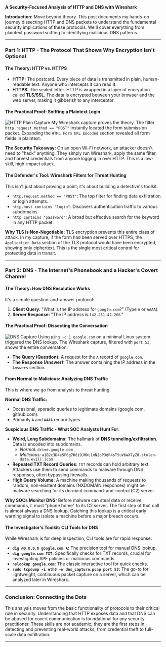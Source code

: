 **A Security-Focused Analysis of HTTP and DNS with Wireshark**

**Introduction:** Move beyond theory. This post documents my hands-on journey dissecting HTTP and DNS packets to understand the fundamental security implications of these protocols. We'll cover everything from plaintext password sniffing to identifying malicious DNS patterns.

---

### **Part 1: HTTP - The Protocol That Shows Why Encryption Isn't Optional**

#### **The Theory: HTTP vs. HTTPS**
*   **HTTP:** The postcard. Every piece of data is transmitted in plain, human-readable text. Anyone who intercepts it can read it.
*   **HTTPS:** The sealed letter. HTTP is wrapped in a layer of encryption called **TLS/SSL**. The data is encrypted between your browser and the web server, making it gibberish to any interceptor.

#### **The Practical Proof: Sniffing a Plaintext Login**
![HTTP Plain Capture](https://github.com/Major241/cyber-portfolio/blob/main/images/wireshark_http.png.png?raw=true)
My Wireshark capture proves the theory. The filter `http.request.method == "POST"` instantly located the form submission packet. Expanding the `HTML Form URL Encoded` section revealed all form fields in plaintext.

**The Security Takeaway:** On an open Wi-Fi network, an attacker doesn't need to "hack" anything. They simply run Wireshark, apply the same filter, and harvest credentials from anyone logging in over HTTP. This is a low-skill, high-impact attack.

#### **The Defender's Tool: Wireshark Filters for Threat Hunting**
This isn't just about proving a point; it's about building a detective's toolkit.
*   `http.request.method == "POST"`: The top filter for finding data exfiltration or login attempts.
*   `http.host contains "login"`: Discovers authentication traffic to various subdomains.
*   `http contains "password"`: A broad but effective search for the keyword in any HTTP packet.

**Why TLS is Non-Negotiable:** TLS encryption prevents this entire class of attack. In my capture, if the form had been served over HTTPS, the `Application Data` section of the TLS protocol would have been encrypted, showing only ciphertext. This is the single most critical control for protecting data in transit.

---

### **Part 2: DNS - The Internet's Phonebook and a Hacker's Covert Channel**

#### **The Theory: How DNS Resolution Works**
It's a simple question-and-answer protocol:
1.  **Client Query:** "What is the IP address for `google.com`?" (Type `A` or `AAAA`).
2.  **Server Response:** "The IP address is `142.251.42.206`."

#### **The Practical Proof: Dissecting the Conversation**
![DNS Capture](https://github.com/Major241/cyber-portfolio/blob/main/images/wireshark_dns.png.jpeg?raw=true)
Using `ping -c 1 google.com` on a minimal Linux system triggered the DNS lookup. The Wireshark capture, filtered with `port 53`, shows the entire conversation:
*   **The Query (Question):** A request for the `A` record of `google.com`.
*   **The Response (Answer):** The answer containing the IP address in the `Answers` section.

#### **From Normal to Malicious: Analyzing DNS Traffic**
This is where we go from analysis to threat hunting.

**Normal DNS Traffic:**
*   Occasional, sporadic queries to legitimate domains (google.com, github.com).
*   Primarily `A` and `AAAA` record types.

**Suspicious DNS Traffic - What SOC Analysts Hunt For:**
*   **Weird, Long Subdomains:** The hallmark of **DNS tunneling/exfiltration**. Data is encoded into subdomains.
    *   *Normal:* `drive.google.com`
    *   *Malicious:* `a1B2c3D4e5F6g7H8i9J0kL1mN2oP3qR4sT5uV6wX7yZ8.stolen-data.evil[.]com`
*   **Repeated TXT Record Queries:** `TXT` records can hold arbitrary text. Attackers use them to send commands to malware through DNS responses, often bypassing firewalls.
*   **High Query Volume:** A machine making thousands of requests to random, non-existent domains (NXDOMAIN responses) might be malware searching for its dormant command-and-control (C2) server.

**Why SOCs Monitor DNS:** Before malware can steal data or receive commands, it must "phone home" to its C2 server. The first step of that call is almost always a DNS lookup. Catching this lookup is a critical early warning signal to isolate a machine before a major breach occurs.

#### **The Investigator's Toolkit: CLI Tools for DNS**
While Wireshark is for deep inspection, CLI tools are for rapid response:
*   **`dig @8.8.8.8 google.com A`:** The precision tool for manual DNS lookup.
*   **`dig google.com TXT`:** Specifically checks for TXT records, crucial for investigating SPF policies or malicious commands.
*   **`nslookup google.com`:** The classic interactive tool for quick checks.
*   **`sudo tcpdump -i eth0 -w dns_capture.pcap port 53`:** The go-to for lightweight, continuous packet capture on a server, which can be analyzed later in Wireshark.

---

### **Conclusion: Connecting the Dots**

This analysis moves from the basic functionality of protocols to their critical role in security. Understanding that HTTP exposes data and that DNS can be abused for covert communication is foundational for any security practitioner. These skills are not academic; they are the first steps in detecting and preventing real-world attacks, from credential theft to full-scale data exfiltration.

---

